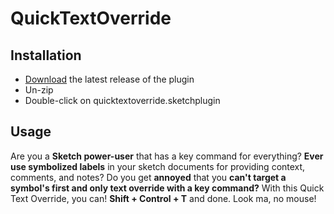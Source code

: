 # QuickTextOverride

## Installation

- [Download](../../releases/latest/download/quicktextoverride.sketchplugin.zip) the latest release of the plugin
- Un-zip
- Double-click on quicktextoverride.sketchplugin

## Usage

Are you a **Sketch power-user** that has a key command for everything? **Ever use symbolized labels** in your sketch documents for providing context, comments, and notes?  Do you get **annoyed** that you **can't target a symbol's first and only text override with a key command?**  With this Quick Text Override, you can!  **Shift + Control + T** and done.  Look ma, no mouse!

